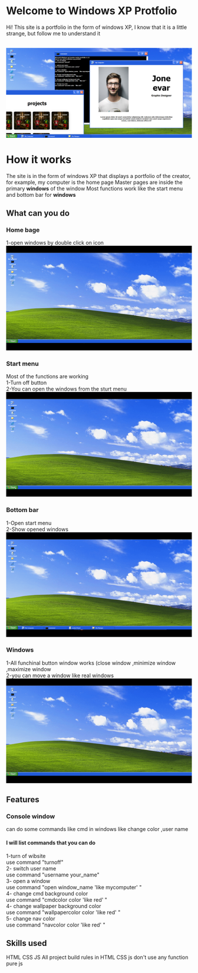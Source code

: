 # Welcome to Windows XP  Protfolio

Hi! This site is a portfolio in the form of windows XP, I know that it is a little strange, but follow me to understand it<br /><br />

![This is a alt text.](/assits/555.png "")



# How it works

The site is in the form of windows XP that displays a portfolio of the creator, 
for example, my computer is the home page
Master pages are inside the primary **windows** of the window
Most functions work like the start menu and bottom bar for **windows**

## What can you do
### Home bage 
1-open windows by double click on icon<br />
![This is a alt text.](/assits/readme/1.gif "")
### Start menu
Most of the functions are working <br />
1-Turn off button<br />
2-You can open the windows from the sturt menu<br />
![This is a alt text.](/assits/readme/2.gif "")
### Bottom bar
1-Open start menu <br />
2-Show opened windows<br />
![This is a alt text.](/assits/readme/3.gif "")
### Windows 
1-All funchinal button window works (close window ,minimize window ,maximize window<br />
2-you can move a window like real windows<br />
![This is a alt text.](/assits/readme/4.gif "")
## Features

### Console window
can do some commands like cmd in windows like change color ,user name 
#### I will list commands that you can do
 1-turn of wibsite <br />
use command "turnoff"<br />
2- switch user name <br />
use command "username your_name"<br />
3- open a window<br />
use command "open window_name   'like mycomputer'  "<br />
4- change cmd background color<br />
use command "cmdcolor color  'like red'  "<br />
4- change wallpaper background color<br />
use command "wallpapercolor color  'like red' "<br />
5- change nav color<br />
use command "navcolor color  'like red' " <br />

## Skills used
HTML
 CSS
 JS
All project build rules in HTML CSS js 
don't use any function pure js
